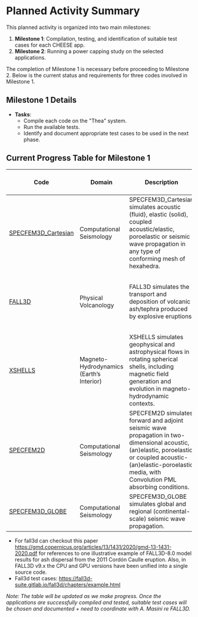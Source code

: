 # Planned Activity Summary

This planned activity is organized into two main milestones:

1. **Milestone 1**: Compilation, testing, and identification of suitable test cases for each CHEESE app.
2. **Milestone 2**: Running a power capping study on the selected applications.

The completion of Milestone 1 is necessary before proceeding to Milestone 2. Below is the current status and requirements for three codes involved in Milestone 1.

## Milestone 1 Details

- **Tasks**:
  - Compile each code on the "Thea" system.
  - Run the available tests.
  - Identify and document appropriate test cases to be used in the next phase.

## Current Progress Table for Milestone 1

| Code                                                       | Domain                         | Description                                                                                                                                                                                                                                                                            | Version   | Dependencies                            | Compilation Status                                                                      | Testing Status                 | Test Case Identified |
|------------------------------------------------------------|--------------------------------|----------------------------------------------------------------------------------------------------------------------------------------------------------------------------------------------------------------------------------------------------------------------------------------|-----------|-------------------------------------------|-----------------------------------------------------------------------------------------|-------------------------------|----------------------|
| [SPECFEM3D_Cartesian](https://github.com/SPECFEM/specfem3d)| Computational Seismology        | SPECFEM3D_Cartesian simulates acoustic (fluid), elastic (solid), coupled acoustic/elastic, poroelastic or seismic wave propagation in any type of conforming mesh of hexahedra.                                                  | v4.1.1    | Fortran2003, CUDA, (MPI), CUBIT, SCOTCH   | Compiles successfully, but test compilation fails                                        | Not started                    | Not started          |
| [FALL3D](fall3d/README.md)                                 | Physical Volcanology            | FALL3D simulates the transport and deposition of volcanic ash/tephra produced by explosive eruptions.                                                                                                                                                                                   | 9.0.1         | Fortran, (MPI), OpenACC (NVfortran), netCDF-Fortran with netCDF-4 support, (PnetCDF)                                         | Not started                                                                              | Not started                    | Not started          |
| [XSHELLS](xshells/README.md)                               | Magneto-Hydrodynamics (Earth’s Interior) | XSHELLS simulates geophysical and astrophysical flows in rotating spherical shells, including magnetic field generation and evolution in magneto-hydrodynamic contexts.                                                                          | -         | NVHPC, Vulkan FFT, MPI                    | Need to coordinate with developer to resolve compilation issues (x86 pre-processor macros) | Not started                    | Not started          |
| [SPECFEM2D](https://github.com/SPECFEM/specfem2d)          | Computational Seismology        | SPECFEM2D simulates forward and adjoint seismic wave propagation in two-dimensional acoustic, (an)elastic, poroelastic or coupled acoustic-(an)elastic-poroelastic media, with Convolution PML absorbing conditions.                                                                      | -         | Fortran, MPI                              | Not started                                                                              | Not started                    | Not started          |
| [SPECFEM3D_GLOBE](https://github.com/SPECFEM/specfem3d_globe) | Computational Seismology     | SPECFEM3D_GLOBE simulates global and regional (continental-scale) seismic wave propagation.                                                                                                                                                                                              | -         | Fortran, MPI                              | Not started                                                                              | Not started                    | Not started          |




- For fall3d can checkout this paper https://gmd.copernicus.org/articles/13/1431/2020/gmd-13-1431-2020.pdf for references to one illustrative example of FALL3D-8.0 model results for ash dispersal from the
2011 Cordón Caulle eruption. Also, in FALL3D v9.x the CPU and GPU versions have been unified into a single source code.
- Fall3d test cases: https://fall3d-suite.gitlab.io/fall3d/chapters/example.html

_Note: The table will be updated as we make progress. Once the applications are successfully compiled and tested, suitable test cases will be chosen and documented + need to coordinate with A. Masini re FALL3D._
